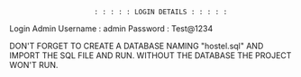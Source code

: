                          : : : : : LOGIN DETAILS : : : : : 


Login Admin      Username : admin
                 Password :  Test@1234

DON'T FORGET TO CREATE A DATABASE NAMING "hostel.sql" AND IMPORT THE SQL FILE AND RUN.
WITHOUT THE DATABASE THE PROJECT WON'T RUN.